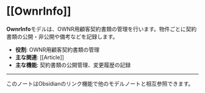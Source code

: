 # [[OwnrInfo]]

**OwnrInfo**モデルは、OWNR用顧客契約書類の管理を行います。物件ごとに契約書類の公開・非公開や備考などを記録します。

- **役割**: OWNR用顧客契約書類の管理
- **主な関連**: [[Article]]
- **主な機能**: 契約書類の公開管理、変更履歴の記録

---

このノートはObsidianのリンク機能で他のモデルノートと相互参照できます。 